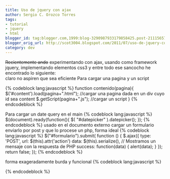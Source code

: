 ```yaml
---
title: Uso de jquery con ajax
author: Sergio C. Orozco Torres
tags:
- tutorial
- jquery
- html
blogger_id: tag:blogger.com,1999:blog-3290987933179858425.post-2111565777799621636
blogger_orig_url: http://scot3004.blogspot.com/2011/07/uso-de-jquery-con-ajax.html
category: dev
---
```


~~Recientemente ando~~ experimentando con ajax, usando como framework jquery, implementando elementos css3 y entre todo ese sancocho he encontrado lo siguiente:<br />
claro no aspiren que sea eficiente
Para cargar una pagina y un script

{% codeblock lang:javascript %}
function contenido(pagina){
  $('#content').load(pagina+".html");
  //cargar una pagina dada en un div cuyo id sea content
  $.getScript(pagina+".js"); //cargar un script
}
{% endcodeblock %}

Para cargar un date query en el main
{% codeblock lang:javascript %}
$(document).ready(function(){
  $( "#datepicker" ).datepicker();
});
{% endcodeblock %}
usado en el documento externo
cargar un formulario enviarlo por post y que lo procese un php, forma ideal
{% codeblock lang:javascript %}
$("#formulario").submit( function () {
  $.ajax({
    type: 'POST',
    url: $(this).attr('action')
    data: $(this).serialize(),
    // Mostramos un mensaje con la respuesta de PHP
    success: function(data) {
      alert(data);
    }
  });
  return false;
});
{% endcodeblock %}

forma exageradamente burda y funcional
{% codeblock lang:javascript %}
 <form action="recibidos.php" autocomplete="on" id="formulario"
    method="POST" name="formulario" onsubmit="
    $.ajax({
      type: "POST",
      url: "recibidos.php",
      data: $(this).serialize(),
      // Mostramos un mensaje con la respuesta de PHP
      success: function(data) {
        alert(data);
      }
    });
    return false;"
    </form>
{% endcodeblock %}
